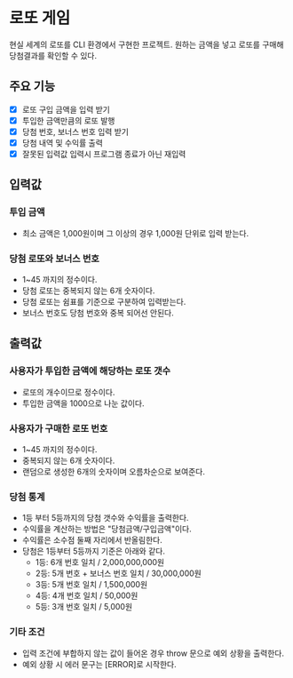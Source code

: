 # 로또 게임

현실 세계의 로또를 CLI 환경에서 구현한 프로젝트. 원하는 금액을 넣고 로또를 구매해 당첨결과를 확인할 수 있다.

## 주요 기능

- [x] 로또 구입 금액을 입력 받기
- [x] 투입한 금액만큼의 로또 발행
- [x] 당첨 번호, 보너스 번호 입력 받기
- [x] 당첨 내역 및 수익률 출력
- [x] 잘못된 입력값 입력시 프로그램 종료가 아닌 재입력

## 입력값

### 투입 금액

- 최소 금액은 1,000원이며 그 이상의 경우 1,000원 단위로 입력 받는다.

### 당첨 로또와 보너스 번호

- 1~45 까지의 정수이다.
- 당첨 로또는 중복되지 않는 6개 숫자이다.
- 당첨 로또는 쉼표를 기준으로 구분하여 입력받는다.
- 보너스 번호도 당첨 번호와 중복 되어선 안된다.

## 출력값

### 사용자가 투입한 금액에 해당하는 로또 갯수

- 로또의 개수이므로 정수이다.
- 투입한 금액을 1000으로 나눈 값이다.

### 사용자가 구매한 로또 번호

- 1~45 까지의 정수이다.
- 중복되지 않는 6개 숫자이다.
- 랜덤으로 생성한 6개의 숫자이며 오름차순으로 보여준다.

### 당첨 통계

- 1등 부터 5등까지의 당첨 갯수와 수익률을 출력한다.
- 수익률을 계산하는 방법은 "당첨금액/구입금액"이다.
- 수익률은 소수점 둘째 자리에서 반올림한다.
- 당첨은 1등부터 5등까지 기준은 아래와 같다.
  - 1등: 6개 번호 일치 / 2,000,000,000원
  - 2등: 5개 번호 + 보너스 번호 일치 / 30,000,000원
  - 3등: 5개 번호 일치 / 1,500,000원
  - 4등: 4개 번호 일치 / 50,000원
  - 5등: 3개 번호 일치 / 5,000원

### 기타 조건

- 입력 조건에 부합하지 않는 값이 들어온 경우 throw 문으로 예외 상황을 출력한다.
- 예외 상황 시 에러 문구는 [ERROR]로 시작한다.
